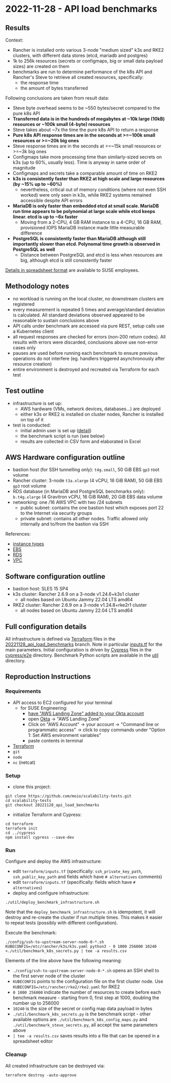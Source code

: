 # 2022-11-28 - API load benchmarks

## Results

Context:
- Rancher is installed onto various 3-node "medium sized" k3s and RKE2 clusters, with different data stores (etcd, mariadb and postgres)
- 1k to 256k resources (secrets or configmaps, big or small data payload sizes) are created on them
- benchmarks are run to determine performance of the k8s API and Rancher's Steve to retrieve all created resources, specifically:
  - the response time
  - the amount of bytes transferred

Following conclusions are taken from result data:
 - Steve byte overhead seems to be ~550 bytes/secret compared to the pure k8s API
 - **Transferred data is in the hundreds of megabytes at ~10k large (10kB) resources or ~100k small (4-byte) resources**
 - Steve takes about ~7x the time the pure k8s API to return a response
 - **Pure k8s API response times are in the seconds at >=~100k small resources or >=~20k big ones**
 - Steve response times are in the seconds at >=~15k small resources or >=~3k big ones
 - Configmaps take more processing time than similarly-sized secrets on k3s (up to 60%, usually less). Time is anyway in same order of magnitude
 - Configmaps and secrets take a comparable amount of time on RKE2
 - **k3s is consistently faster than RKE2 at high scale and large resources (by ~15% up to ~60%)**
   - nevertheless, critical out of memory conditions (where not even SSH worked) were only seen in k3s, while RKE2 systems remained accessible despite API errors
 - **MariaDB is only faster than embedded etcd at small scale. MariaDB run time appears to be polynomial at large scale while etcd keeps linear. etcd is up to ~6x faster**
   - Moving from a 2-CPU, 4 GB RAM instance to a 4-CPU, 16 GB RAM, provisioned IOPS MariaDB instance made little measurable difference
 - **PostgreSQL is consistently faster than MariaDB although still importantly slower than etcd. Polynomal time growth is observed in PostgreSQL as well**
   - Distance between PostgreSQL and etcd is less when resources are big, although etcd is still consistently faster

[Details in spreadsheet format](https://docs.google.com/spreadsheets/d/1dj3J6k1hlWRDFRgTNY1J3lx-a1UMv4Dr/edit?usp=sharing&ouid=100903400512894386615&rtpof=true&sd=true) are available to SUSE employees.

## Methodology notes

- no workload is running on the local cluster, no downstream clusters are registered
- every measurement is repeated 5 times and average/standard deviation is calculated. All standard deviations observed appeared to be reasonable to sustain conclusions above
- API calls under benchmark are accessed via pure REST, setup calls use a Kubernetes client
- all request responses are checked for errors (non-200 return codes). All results with errors were discarded, conclusions above use non-error cases only
- pauses are used before running each benchmark to ensure previous operations do not interfere (eg. handlers triggered asynchronously after resource creation)
- entire environment is destroyed and recreated via Terraform for each test

## Test outline
- infrastructure is set up:
    - AWS hardware (VMs, network devices, databases...) are deployed
    - either k3s or RKE2 is installed on cluster nodes, Rancher is installed on top of it
- test is conducted:
    - initial admin user is set up ([detail](../cypress/cypress/e2e/users.cy.js))
    - the benchmark script is run (see below)
    - results are collected in CSV form and elaborated in Excel

## AWS Hardware configuration outline

- bastion host (for SSH tunnelling only): `t4g.small`, 50 GiB EBS `gp3` root volume
- Rancher cluster: 3-node `t3a.xlarge` (4 vCPU, 16 GiB RAM), 50 GiB EBS `gp3` root volume
- RDS database (in MariaDB and PostgreSQL benchmarks only): `b.t4g.xlarge` (4 Gravitron vCPU, 16 GiB RAM), 20 GiB EBS data volume
- networking: one /16 AWS VPC with two /24 subnets
    - public subnet: contains the one bastion host which exposes port 22 to the Internet via security groups
    - private subnet: contains all other nodes. Traffic allowed only internally and to/from the bastion via SSH

References:
- [instance types](https://aws.amazon.com/ec2/instance-types/)
- [EBS](https://aws.amazon.com/ebs/)
- [RDS](https://aws.amazon.com/rds/)
- [VPC](https://aws.amazon.com/vpc/)

## Software configuration outline

- bastion host: SLES 15 SP4
- k3s cluster: Rancher 2.6.9 on a 3-node v1.24.6+k3s1 cluster
    - all nodes based on Ubuntu Jammy 22.04 LTS amd64
- RKE2 cluster: Rancher 2.6.9 on a 3-node v1.24.8+rke2r1 cluster
    - all nodes based on Ubuntu Jammy 22.04 LTS amd64

## Full configuration details

All infrastructure is defined via [Terraform](https://www.terraform.io/) files in the [20221128_api_load_benchmarks](https://github.com/moio/scalability-tests/tree/20221128_api_load_benchmarks/terraform) branch. Note in particular [inputs.tf](https://github.com/moio/scalability-tests/blob/20221128_api_load_benchmarks/terraform/inputs.tf) for the main parameters.
Initial configuration is driven by [Cypress](https://www.cypress.io/) files in the [cypress/e2e](https://github.com/moio/scalability-tests/tree/20221128_api_load_benchmarks/cypress/cypress/e2e) directory.
Benchmark Python scripts are available in the [util](https://github.com/moio/scalability-tests/tree/20221128_api_load_benchmarks/util) directory.

## Reproduction Instructions

### Requirements

- API access to EC2 configured for your terminal
    - for SUSE Engineering:
        - [have "AWS Landing Zone" added to your Okta account](https://confluence.suse.com/display/CCOE/Requesting+AWS+Access)
        - open [Okta](https://suse.okta.com/) -> "AWS Landing Zone"
        - Click on "AWS Account" -> your account -> "Command line or programmatic access" -> click to copy commands under "Option 1: Set AWS environment variables"
        - paste contents in terminal
- [Terraform](https://www.terraform.io/downloads)
- `git`
- `node`
- `nc` (netcat)

### Setup

- clone this project:
```shell
git clone https://github.com/moio/scalability-tests.git
cd scalability-tests
git checkout 20221128_api_load_benchmarks
```
- initialize Terraform and Cypress:
```shell
cd terraform
terraform init
cd ../cypress
npm install cypress --save-dev
```

### Run

Configure and deploy the AWS infrastructure:
  - edit `terraform/inputs.tf` (specifically: `ssh_private_key_path`, `ssh_public_key_path` and fields which have `# alternatives` comments)
  - edit `terraform/inputs.tf` (specifically: fields which have `# alternatives`)
  - deploy and configure infrastructure:
```shell
./util/deploy_benchmark_infrastructure.sh
```

Note that the `deploy_benchmark_infrastructure.sh` is idempotent, it will destroy and re-create the cluster if run multiple times. This makes it easier to repeat tests (possibly with different configuration).


Execute the benchmark:
```shell
./config/ssh-to-upstream-server-node-0-*.sh KUBECONFIG=/etc/rancher/k3s/k3s.yaml python3 - 0 1000 256000 10240 <./util/benchmark_k8s_secrets.py | tee -a results.csv
```

Elements of the line above have the following meaning:
 - `./config/ssh-to-upstream-server-node-0-*.sh` opens an SSH shell to the first server node of the cluster
 - `KUBECONFIG` points to the configuration file on the first cluster node. Use `KUBECONFIG=/etc/rancher/rke2/rke2.yaml` for RKE2
 - `0 1000 256000` indicate the number of resources to create before each benchmark measure - starting from 0, first step at 1000, doubling the number up to 256000
 - `10240` is the size of the secret or config map data payload in bytes
 - `./util/benchmark_k8s_secrets.py` is the benchmark script - other available options are `./util/benchmark_k8s_config_maps.py` and `./util/benchmark_steve_secrets.py`, all accept the same parameters above
 - `| tee -a results.csv` saves results into a file that can be opened in a spreadsheet editor

### Cleanup

All created infrastructure can be destroyed via:
```shell
terraform destroy -auto-approve
```
